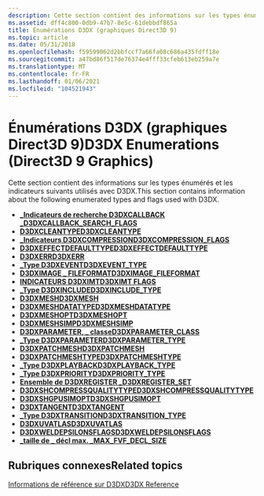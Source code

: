 ```yaml
---
description: Cette section contient des informations sur les types énumérés et les indicateurs suivants utilisés avec D3DX.
ms.assetid: dff4c800-0db9-47b7-8e5c-61debbdf865a
title: Énumérations D3DX (graphiques Direct3D 9)
ms.topic: article
ms.date: 05/31/2018
ms.openlocfilehash: f59599062d2bbfccf7a66fa08c686a435fdff18e
ms.sourcegitcommit: a47bd86f517de76374e4fff33cfeb613eb259a7e
ms.translationtype: MT
ms.contentlocale: fr-FR
ms.lasthandoff: 01/06/2021
ms.locfileid: "104521943"
---
```

# <a name="d3dx-enumerations-direct3d-9-graphics"></a><span data-ttu-id="beb9e-103">Énumérations D3DX (graphiques Direct3D 9)</span><span class="sxs-lookup"><span data-stu-id="beb9e-103">D3DX Enumerations (Direct3D 9 Graphics)</span></span>

<span data-ttu-id="beb9e-104">Cette section contient des informations sur les types énumérés et les indicateurs suivants utilisés avec D3DX.</span><span class="sxs-lookup"><span data-stu-id="beb9e-104">This section contains information about the following enumerated types and flags used with D3DX.</span></span>

-   [<span data-ttu-id="beb9e-105">**\_Indicateurs de recherche D3DXCALLBACK \_**</span><span class="sxs-lookup"><span data-stu-id="beb9e-105">**D3DXCALLBACK\_SEARCH\_FLAGS**</span></span>](./d3dxcallback-search-flags.md)
-   [<span data-ttu-id="beb9e-106">**D3DXCLEANTYPE**</span><span class="sxs-lookup"><span data-stu-id="beb9e-106">**D3DXCLEANTYPE**</span></span>](./d3dxcleantype.md)
-   [<span data-ttu-id="beb9e-107">**\_Indicateurs D3DXCOMPRESSION**</span><span class="sxs-lookup"><span data-stu-id="beb9e-107">**D3DXCOMPRESSION\_FLAGS**</span></span>](./d3dxcompression-flags.md)
-   [<span data-ttu-id="beb9e-108">**D3DXEFFECTDEFAULTTYPE**</span><span class="sxs-lookup"><span data-stu-id="beb9e-108">**D3DXEFFECTDEFAULTTYPE**</span></span>](./d3dxeffectdefaulttype.md)
-   [<span data-ttu-id="beb9e-109">**D3DXERR**</span><span class="sxs-lookup"><span data-stu-id="beb9e-109">**D3DXERR**</span></span>](./d3dxerr.md)
-   [<span data-ttu-id="beb9e-110">**\_Type D3DXEVENT**</span><span class="sxs-lookup"><span data-stu-id="beb9e-110">**D3DXEVENT\_TYPE**</span></span>](./d3dxevent-type.md)
-   [<span data-ttu-id="beb9e-111">**D3DXIMAGE \_ FILEFORMAT**</span><span class="sxs-lookup"><span data-stu-id="beb9e-111">**D3DXIMAGE\_FILEFORMAT**</span></span>](./d3dximage-fileformat.md)
-   [<span data-ttu-id="beb9e-112">**INDICATEURS D3DXIMT**</span><span class="sxs-lookup"><span data-stu-id="beb9e-112">**D3DXIMT FLAGS**</span></span>](./d3dximt-flags.md)
-   [<span data-ttu-id="beb9e-113">**\_Type D3DXINCLUDE**</span><span class="sxs-lookup"><span data-stu-id="beb9e-113">**D3DXINCLUDE\_TYPE**</span></span>](./d3dxinclude-type.md)
-   [<span data-ttu-id="beb9e-114">**D3DXMESH**</span><span class="sxs-lookup"><span data-stu-id="beb9e-114">**D3DXMESH**</span></span>](./d3dxmesh.md)
-   [<span data-ttu-id="beb9e-115">**D3DXMESHDATATYPE**</span><span class="sxs-lookup"><span data-stu-id="beb9e-115">**D3DXMESHDATATYPE**</span></span>](./d3dxmeshdatatype.md)
-   [<span data-ttu-id="beb9e-116">**D3DXMESHOPT**</span><span class="sxs-lookup"><span data-stu-id="beb9e-116">**D3DXMESHOPT**</span></span>](./d3dxmeshopt.md)
-   [<span data-ttu-id="beb9e-117">**D3DXMESHSIMP**</span><span class="sxs-lookup"><span data-stu-id="beb9e-117">**D3DXMESHSIMP**</span></span>](./d3dxmeshsimp.md)
-   [<span data-ttu-id="beb9e-118">**D3DXPARAMETER, \_ classe**</span><span class="sxs-lookup"><span data-stu-id="beb9e-118">**D3DXPARAMETER\_CLASS**</span></span>](./d3dxparameter-class.md)
-   [<span data-ttu-id="beb9e-119">**\_Type D3DXPARAMETER**</span><span class="sxs-lookup"><span data-stu-id="beb9e-119">**D3DXPARAMETER\_TYPE**</span></span>](./d3dxparameter-type.md)
-   [<span data-ttu-id="beb9e-120">**D3DXPATCHMESH**</span><span class="sxs-lookup"><span data-stu-id="beb9e-120">**D3DXPATCHMESH**</span></span>](./d3dxpatchmesh.md)
-   [<span data-ttu-id="beb9e-121">**D3DXPATCHMESHTYPE**</span><span class="sxs-lookup"><span data-stu-id="beb9e-121">**D3DXPATCHMESHTYPE**</span></span>](./d3dxpatchmeshtype.md)
-   [<span data-ttu-id="beb9e-122">**\_Type D3DXPLAYBACK**</span><span class="sxs-lookup"><span data-stu-id="beb9e-122">**D3DXPLAYBACK\_TYPE**</span></span>](./d3dxplayback-type.md)
-   [<span data-ttu-id="beb9e-123">**\_Type D3DXPRIORITY**</span><span class="sxs-lookup"><span data-stu-id="beb9e-123">**D3DXPRIORITY\_TYPE**</span></span>](./d3dxpriority-type.md)
-   [<span data-ttu-id="beb9e-124">**Ensemble de D3DXREGISTER \_**</span><span class="sxs-lookup"><span data-stu-id="beb9e-124">**D3DXREGISTER\_SET**</span></span>](./d3dxregister-set.md)
-   [<span data-ttu-id="beb9e-125">**D3DXSHCOMPRESSQUALITYTYPE**</span><span class="sxs-lookup"><span data-stu-id="beb9e-125">**D3DXSHCOMPRESSQUALITYTYPE**</span></span>](./d3dxshcompressqualitytype.md)
-   [<span data-ttu-id="beb9e-126">**D3DXSHGPUSIMOPT**</span><span class="sxs-lookup"><span data-stu-id="beb9e-126">**D3DXSHGPUSIMOPT**</span></span>](./d3dxshgpusimopt.md)
-   [<span data-ttu-id="beb9e-127">**D3DXTANGENT**</span><span class="sxs-lookup"><span data-stu-id="beb9e-127">**D3DXTANGENT**</span></span>](./d3dxtangent.md)
-   [<span data-ttu-id="beb9e-128">**\_Type D3DXTRANSITION**</span><span class="sxs-lookup"><span data-stu-id="beb9e-128">**D3DXTRANSITION\_TYPE**</span></span>](./d3dxtransition-type.md)
-   [<span data-ttu-id="beb9e-129">**D3DXUVATLAS**</span><span class="sxs-lookup"><span data-stu-id="beb9e-129">**D3DXUVATLAS**</span></span>](./d3dxuvatlas.md)
-   [<span data-ttu-id="beb9e-130">**D3DXWELDEPSILONSFLAGS**</span><span class="sxs-lookup"><span data-stu-id="beb9e-130">**D3DXWELDEPSILONSFLAGS**</span></span>](./d3dxweldepsilonsflags.md)
-   [<span data-ttu-id="beb9e-131">**\_taille de \_ décl max. \_**</span><span class="sxs-lookup"><span data-stu-id="beb9e-131">**MAX\_FVF\_DECL\_SIZE**</span></span>](./max-fvf-decl-size.md)

## <a name="related-topics"></a><span data-ttu-id="beb9e-132">Rubriques connexes</span><span class="sxs-lookup"><span data-stu-id="beb9e-132">Related topics</span></span>

<dl> <dt>

[<span data-ttu-id="beb9e-133">Informations de référence sur D3DX</span><span class="sxs-lookup"><span data-stu-id="beb9e-133">D3DX Reference</span></span>](dx9-graphics-reference-d3dx.md)
</dt> </dl>

 

 
